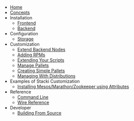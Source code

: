 * [Home](Home)
* [Concepts](Concepts)
* Installation
  * [Frontend](Frontend-Installation)
  * [Backend](Backend-Installation)
* Configuration
  * [Storage](Storage-Configuration)
* Customization
  * [Extend Backend Nodes](Extend-Backend-Nodes)
  * [Adding RPMs](Adding-RPMs)
  * [Extending Your Scripts](Extend-Your-Scripts)
  * [Manage Pallets](Manage-Pallets)
  * [Creating Simple Pallets](Creating-Simple-Pallets)
  * [Managing With Distributions](Manage-Distributions) 
* Examples of Stacki Customization
  * [Installing Mesos/Marathon/Zookeeper using Attributes](Mesos-Marathon-Zookeeper)
* Reference
  * [Command Line](Command-Line-Reference) 
  * [Wire Reference](Wire-Reference)
* Developer
  * [Building From Source](Building-From-Source)

  
